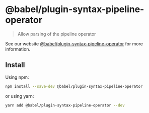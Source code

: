 # @babel/plugin-syntax-pipeline-operator

> Allow parsing of the pipeline operator

See our website [@babel/plugin-syntax-pipeline-operator](https://babeljs.io/docs/babel-plugin-syntax-pipeline-operator) for more information.

## Install

Using npm:

```sh
npm install --save-dev @babel/plugin-syntax-pipeline-operator
```

or using yarn:

```sh
yarn add @babel/plugin-syntax-pipeline-operator --dev
```
